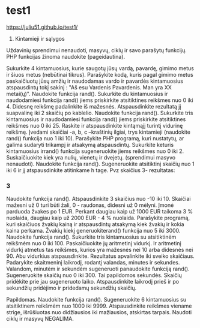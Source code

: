# test1
https://juliu51.github.io/test1/


1. Kintamieji ir sąlygos

Uždavinių sprendimui nenaudoti, masyvų, ciklų ir savo parašytų funkcijų. PHP funkcijas žinoma naudokite (pageidautina).

Sukurkite 4 kintamuosius, kurie saugotų jūsų vardą, pavardę, gimimo metus ir šiuos metus (nebūtinai tikrus). Parašykite kodą, kuris pagal gimimo metus paskaičiuotų jūsų amžių ir naudodamas vardo ir pavardės kintamuosius atspausdintų tokį sakinį :
"Aš esu Vardenis Pavardenis. Man yra XX metai(ų)".
Naudokite funkcija rand(). Sukurkite du kintamuosius ir naudodamiesi funkcija rand() jiems priskirkite atsitiktines reikšmes nuo 0 iki 4. Didesnę reikšmę padalinkite iš mažesnės. Atspausdinkite rezultatą jį suapvalinę iki 2 skaičių po kablelio.
Naudokite funkcija rand(). Sukurkite tris kintamuosius ir naudodamiesi funkcija rand() jiems priskirkite atsitiktines reikšmes nuo 0 iki 25. Raskite ir atspausdinkite kintąmąjį turintį vidurinę reikšmę.
Įvedami skaičiai -a, b, c –kraštinių ilgiai, trys kintamieji (naudokite ​rand()​ funkcija nuo 1 iki 10). Parašykite PHP programą, kuri nustatytų, ar galima sudaryti trikampį ir atsakymą atspausdintų. 
Sukurkite keturis kintamuosius ir ​rand()​ funkcija sugeneruokite jiems 
reikšmes nuo 0 iki 2. Suskaičiuokite kiek yra nulių, vienetų ir dvejetų. (sprendimui masyvo nenaudoti).
Naudokite funkcija rand(). Sugeneruokite atsitiktinį skaičių nuo 1 iki 6 ir jį atspausdinkite atitinkame h tage. Pvz skaičius 3- rezultatas: <h3>3</h3>
Naudokite funkcija rand(). Atspausdinkite 3 skaičius nuo -10 iki 10. Skaičiai mažesni už 0 turi būti žali, 0 - raudonas, didesni už 0 mėlyni. 
Įmonė parduoda žvakes po 1 EUR. Perkant daugiau kaip už 1000 EUR taikoma 3 % nuolaida, daugiau kaip už 2000 EUR - 4 % nuolaida. Parašykite programą, kuri skaičiuos žvakių kainą ir atspausdintų atsakymą kiek žvakių ir kokia kaina perkama. Žvakių kiekį generuokite ​rand()​ funkcija nuo 5 iki 3000.
Naudokite funkcija rand(). Sukurkite tris kintamuosius su atsitiktinėm reikšmėm nuo 0 iki 100. Paskaičiuokite jų aritmetinį vidurkį. Ir aritmetinį vidurkį atmetus tas reikšmes, kurios yra mažesnės nei 10 arba didesnės nei 90. Abu vidurkius atspausdinkite. Rezultatus apvalinkite iki sveiko skaičiaus.
Padarykite skaitmeninį laikrodį, rodantį valandas, minutes ir sekundes. Valandom, minutėm ir sekundėm sugeneruoti panaudokite funkciją rand(). Sugeneruokite skaičių nuo 0 iki 300. Tai papildomos sekundės. Skaičių pridėkite prie jau sugeneruoto laiko. Atspausdinkite laikrodį prieš ir po sekundžių pridėjimo ir pridedamų sekundžių skaičių.

Papildomas.
Naudokite funkcija rand(). Sugeneruokite 6 kintamuosius su atsitiktinem reikšmėm nuo 1000 iki 9999. Atspausdinkite reikšmes viename strige, išrūšiuotas nuo didžiausios iki mažiausios, atskirtas tarpais. Naudoti ciklų ir masyvų NEGALIMA.
